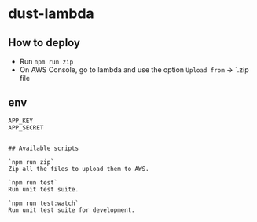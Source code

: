 # dust-lambda

## How to deploy

- Run `npm run zip`
- On AWS Console, go to lambda and use the option `Upload from` -> `.zip file

## env
```
APP_KEY
APP_SECRET


## Available scripts

`npm run zip`
Zip all the files to upload them to AWS.

`npm run test`
Run unit test suite.

`npm run test:watch`
Run unit test suite for development.


